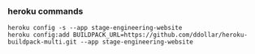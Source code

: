 ### heroku commands

    heroku config -s --app stage-engineering-website
    heroku config:add BUILDPACK_URL=https://github.com/ddollar/heroku-buildpack-multi.git --app stage-engineering-website
    
